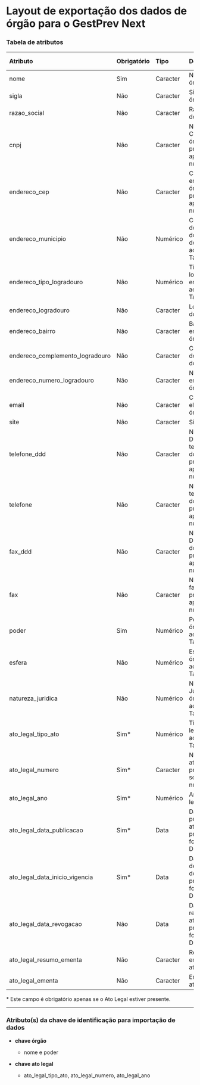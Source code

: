 # Layout de exportação dos dados de órgão para o GestPrev Next

### Tabela de atributos

 | Atributo                         | Obrigatório | Tipo     | Descrição                                                                 | Tamanho máximo |
 | :------------------------------- | :---------- | :------- | :------------------------------------------------------------------------ | -------------: |
 | nome                             | Sim         | Caracter | Nome do órgão                                                             | 100            |
 | sigla                            | Não         | Caracter | Sigla do órgão                                                            | 10             |
 | razao_social                     | Não         | Caracter | Razão social do órgão                                                     | 100            |
 | cnpj                             | Não         | Caracter | Número do CNPJ do órgão, preencher apenas com números                     | 14             |
 | endereco_cep                     | Não         | Caracter | CEP do endereço do órgão, preencher apenas com números                    | 8              |
 | endereco_municipio               | Não         | Numérico | Código IBGE do município do endereço do órgão, de acordo com a Tabela 07  | 6              |
 | endereco_tipo_logradouro         | Não         | Numérico | Tipo de logradouro do endereço, de acordo com a Tabela 28                 | 3              |
 | endereco_logradouro              | Não         | Caracter | Logradouro do órgão                                                       | 40             |
 | endereco_bairro                  | Não         | Caracter | Bairro do endereço do órgão                                               | 30             |
 | endereco_complemento_logradouro  | Não         | Caracter | Complemento do endereço do órgão                                          | 30             |
 | endereco_numero_logradouro       | Não         | Caracter | Número do endereço do órgão                                               | 5              |
 | email                            | Não         | Caracter | Correio eletrônico do órgão                                               | 80             |
 | site                             | Não         | Caracter | Site do órgão                                                             | 40             |
 | telefone_ddd                     | Não         | Caracter | Número do DDD do telefone fixo do órgão, preencher apenas com números     | 2              |
 | telefone                         | Não         | Caracter | Número do telefone fixo do órgão, preencher apenas com números            | 9              |
 | fax_ddd                          | Não         | Caracter | Número do DDD do fax do órgão, preencher apenas com números               | 2              |
 | fax                              | Não         | Caracter | Número do fax do órgão, preencher apenas com números                      | 9              |
 | poder                            | Sim         | Numérico | Poder do órgão, de acordo com a Tabela 19                                 | 1              |
 | esfera                           | Não         | Numérico | Esfera do órgão, de acordo com a Tabela 05                                | 1              |
 | natureza_juridica                | Não         | Numérico | Natureza Jurídica do órgão, de acordo com a Tabela 15                     | 2              |
 | ato_legal_tipo_ato               | Sim\*       | Numérico | Tipo do ato legal, de acordo com a Tabela 23                              | 2              |
 | ato_legal_numero                 | Sim\*       | Caracter | Número do ato legal, preencher somente com números                        | 12             |
 | ato_legal_ano                    | Sim\*       | Numérico | Ano do ato legal                                                          | 4              |
 | ato_legal_data_publicacao        | Sim\*       | Data     | Data de publicação do ato legal, preencher no formato DD/MM/AAAA          | 10             |
 | ato_legal_data_inicio_vigencia   | Sim\*       | Data     | Data de início de vigência do ato legal, preencher no formato DD/MM/AAAA  | 10             |
 | ato_legal_data_revogacao         | Não         | Data     | Data de revogação do ato legal, preencher no formato DD/MM/AAAA           | 10             |
 | ato_legal_resumo_ementa          | Não         | Caracter | Resumo da ementa do ato legal                                             | 100            |
 | ato_legal_ementa                 | Não         | Caracter | Ementa do ato legal                                                       | 1000           |

\* Este campo é obrigatório apenas se o Ato Legal estiver presente.

---

### Atributo(s) da chave de identificação para importação de dados

* **chave órgão**
    * nome e poder

* **chave ato legal**
    * ato_legal_tipo_ato, ato_legal_numero, ato_legal_ano
